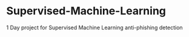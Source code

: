 # Supervised-Machine-Learning

1 Day project for Supervised Machine Learning anti-phishing detection
